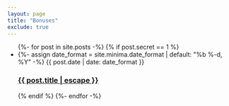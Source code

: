 ```yaml
---
layout: page
title: "Bonuses"
exclude: true
---
```


<ul>
  {%- for post in site.posts -%}
  {% if post.secret == 1 %}
    <li>
    {%- assign date_format = site.minima.date_format | default: "%b %-d, %Y" -%}
    <span class="post-meta">{{ post.date | date: date_format }}</span>
    <h3>
     <a class="post-link" href="{{ post.url | relative_url }}">
      {{ post.title | escape }}
     </a>
     </h3>          
    </li>
  
  {% endif %}
{%- endfor -%}
</ul>